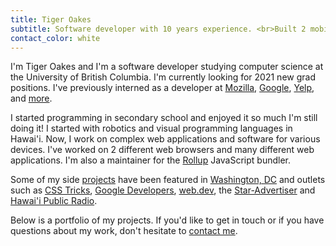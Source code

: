 ```yaml
---
title: Tiger Oakes
subtitle: Software developer with 10 years experience. <br>Built 2 mobile web browsers & hundreds of open source projects.
contact_color: white
---
```


I'm Tiger Oakes and I'm a software developer studying computer science at the University of British Columbia. I'm currently looking for 2021 new grad positions. I've previously interned as a developer at [Mozilla](/projects/mozilla), [Google](/projects/google), [Yelp](/projects/yelp), and [more](/resume).

I started programming in secondary school and enjoyed it so much I'm still doing it! I started with robotics and visual programming languages in Hawai'i. Now, I work on complex web applications and software for various devices. I've worked on 2 different web browsers and many different web applications. I'm also a maintainer for the [Rollup](https://rollupjs.org) JavaScript bundler.

Some of my side [projects](/projects/) have been featured in [Washington, DC](https://gabbard.house.gov/news/press-releases/rep-tulsi-gabbard-presents-congressional-awards-young-leaders-hawai-i-s-second) and outlets such as [CSS Tricks](https://css-tricks.com/maskable-icons-android-adaptive-icons-for-your-pwa/), [Google Developers](https://developers.google.com/web/updates/2019/12/nic79#maskable-icons), [web.dev](https://web.dev/maskable-icon-audit/), the [Star-Advertiser](/featured-in/star-advertiser) and [Hawai'i Public Radio](http://www.bytemarkscafe.org/2015/04/29/episode-348-sounding-rockets-apr-29-2015/).

Below is a portfolio of my projects. If you'd like to get in touch or if you have questions about my work, don't hesitate to [contact me](/contact/).
